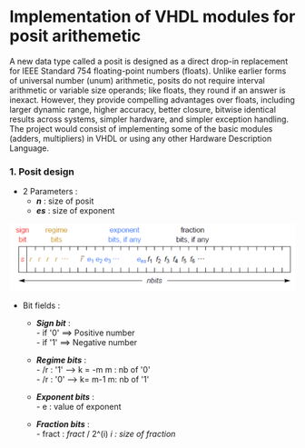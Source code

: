 Implementation of VHDL modules for posit arithemetic 
====================================================


A new data type called a posit is designed as a direct drop-in replacement for IEEE Standard 754 floating-point numbers (floats). Unlike earlier forms of universal number (unum) arithmetic, posits do not require interval arithmetic or variable size operands; like floats, they round if an answer is inexact. However, they provide compelling advantages over floats, including larger dynamic range, higher accuracy, better closure, bitwise identical results across systems, simpler hardware, and simpler exception handling. The project would consist of implementing some of the basic modules (adders, multipliers) in VHDL or using any other Hardware Description Language. 



### 1. Posit design #

* 2 Parameters :    
  -   _**n**_ : size of posit    
  -   _**es**_ : size of exponent


![](src/Design_posit.PNG)

* Bit fields :
    
    -   _**Sign bit**_ :  
      -  if '0' ==> Positive number   
      -  if '1' ==> Negative number
      
    -   _**Regime bits**_ :  
      -  /r : '1'   -->       k = -m      m : nb of '0'   
      -  /r : '0'   -->   k= m-1      m: nb of '1'
	   
    -   _**Exponent bits**_ :  
      -  e  : value of exponent 
	    
    -   _**Fraction bits**_ :  
      -  fract  : _fract_ / 2^(i)						 _i : size of fraction_
				

  

